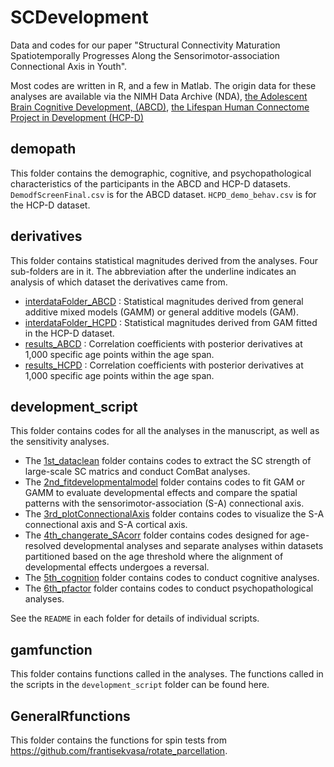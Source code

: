 # SCDevelopment
Data and codes for our paper "Structural Connectivity Maturation Spatiotemporally Progresses Along the Sensorimotor-association Connectional Axis in Youth".

Most codes are written in R, and a few in Matlab. The origin data for these analyses are available via the NIMH Data Archive (NDA),  [the Adolescent Brain Cognitive Development, (ABCD)]([https://nda.nih.gov/abcd](https://nda.nih.gov/abcd)), [the Lifespan Human Connectome Project in Development (HCP-D)](https://nda.nih.gov/ccf)

## demopath
This folder contains the demographic, cognitive, and psychopathological characteristics of the participants in the ABCD and HCP-D datasets. `DemodfScreenFinal.csv` is for the ABCD dataset. `HCPD_demo_behav.csv` is for the HCP-D dataset.

## derivatives
This folder contains statistical magnitudes derived from the analyses. Four sub-folders are in it. The abbreviation after the underline indicates an analysis of which dataset the derivatives came from.
* [interdataFolder_ABCD](https://github.com/XiaoyuXu750/SCDevelopment/tree/main/derivatives/interdataFolder_ABCD) : Statistical magnitudes derived from general additive mixed models (GAMM) or general additive models (GAM). 
*  [interdataFolder_HCPD](https://github.com/XiaoyuXu750/SCDevelopment/tree/main/derivatives/interdataFolder_ABCD) : Statistical magnitudes derived from GAM fitted in the HCP-D dataset. 
* [results_ABCD](https://github.com/XiaoyuXu750/SCDevelopment/tree/main/derivatives/results_ABCD) : Correlation coefficients with posterior derivatives at 1,000 specific age points within the age span.
* [results_HCPD](https://github.com/XiaoyuXu750/SCDevelopment/tree/main/derivatives/results_ABCD) : Correlation coefficients with posterior derivatives at 1,000 specific age points within the age span.

## development_script
This folder contains codes for all the analyses in the manuscript, as well as the sensitivity analyses.

* The [1st_dataclean](https://github.com/XiaoyuXu750/SCDevelopment/tree/main/development_script/1st_dataclean) folder contains codes to extract the SC strength of large-scale SC matrics and conduct ComBat analyses.
* The [2nd_fitdevelopmentalmodel](https://github.com/XiaoyuXu750/SCDevelopment/tree/main/development_script/2nd_fitdevelopmentalmodel) folder contains codes to fit GAM or GAMM to evaluate developmental effects and compare the spatial patterns with the sensorimotor-association (S-A) connectional axis. 
* The [3rd_plotConnectionalAxis](https://github.com/XiaoyuXu750/SCDevelopment/tree/main/development_script/3rd_plotConnectionalAxis) folder contains codes to visualize the S-A connectional axis and S-A cortical axis.
* The [4th_changerate_SAcorr](https://github.com/XiaoyuXu750/SCDevelopment/tree/main/development_script/4th_changerate_SAcorr) folder contains codes designed for age-resolved developmental analyses and separate analyses within datasets partitioned based on the age threshold where the alignment of developmental effects undergoes a reversal.
* The [5th_cognition](https://github.com/XiaoyuXu750/SCDevelopment/tree/main/development_script/5th_cognition) folder contains codes to conduct cognitive analyses.
* The [6th_pfactor](https://github.com/XiaoyuXu750/SCDevelopment/tree/main/development_script/6th_pfactor) folder contains codes to conduct psychopathological analyses.

See the `README` in each folder for details of individual scripts.

## gamfunction
This folder contains functions called in the analyses. The functions called in the scripts in the `development_script` folder can be found here.

## GeneralRfunctions
This folder contains the functions for spin tests from https://github.com/frantisekvasa/rotate_parcellation.